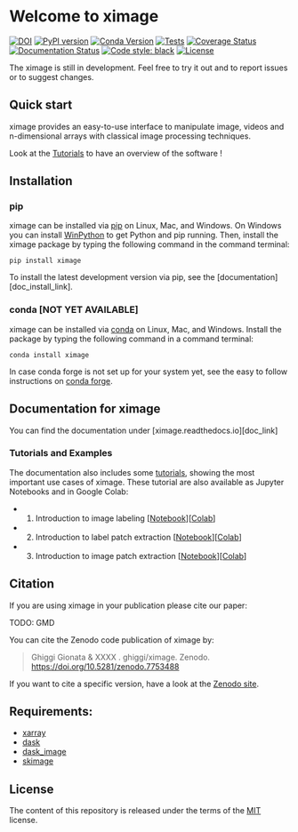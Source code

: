 # Welcome to ximage
[![DOI](https://zenodo.org/badge/286664485.svg)](https://zenodo.org/badge/latestdoi/286664485)
[![PyPI version](https://badge.fury.io/py/ximage.svg)](https://badge.fury.io/py/ximage)
[![Conda Version](https://img.shields.io/conda/vn/conda-forge/ximage.svg)](https://anaconda.org/conda-forge/ximage)
[![Tests](https://github.com/ghiggi/ximage/actions/workflows/tests.yml/badge.svg)](https://github.com/ghiggi/ximage/actions/workflows/tests.yml)
[![Coverage Status](https://coveralls.io/repos/github/ghiggi/ximage/badge.svg?branch=main)](https://coveralls.io/github/ghiggi/ximage?branch=main)
[![Documentation Status](https://readthedocs.org/projects/ximage/badge/?version=latest)](https://ximage.readthedocs.io/projects/ximage/en/stable/?badge=stable)
[![Code style: black](https://img.shields.io/badge/code%20style-black-000000.svg)](https://github.com/ambv/black)
[![License](https://img.shields.io/github/license/ghiggi/ximage)](https://github.com/ghiggi/ximage/blob/master/LICENSE)

The ximage is still in development. Feel free to try it out and to report issues or to suggest changes.

## Quick start

ximage provides an easy-to-use interface to manipulate image, videos and n-dimensional arrays
with classical image processing techniques. 
 
Look at the [Tutorials][tutorial_link] to have an overview of the software !

## Installation

### pip

ximage can be installed via [pip][pip_link] on Linux, Mac, and Windows.
On Windows you can install [WinPython][winpy_link] to get Python and pip
running.
Then, install the ximage package by typing the following command in the command terminal:

    pip install ximage

To install the latest development version via pip, see the
[documentation][doc_install_link].

### conda [NOT YET AVAILABLE]

ximage can be installed via [conda][conda_link] on Linux, Mac, and Windows.
Install the package by typing the following command in a command terminal:

    conda install ximage

In case conda forge is not set up for your system yet, see the easy to follow
instructions on [conda forge][conda_forge_link].


## Documentation for ximage

You can find the documentation under [ximage.readthedocs.io][doc_link]

### Tutorials and Examples

The documentation also includes some [tutorials][tutorial_link], showing the most important use cases of ximage.
These tutorial are also available as Jupyter Notebooks and in Google Colab:

- 1. Introduction to image labeling [[Notebook][tut3_label_link]][[Colab][colab3_label_link]]
- 2. Introduction to label patch extraction [[Notebook][tut3_label_link]][[Colab][colab3_label_link]]
- 3. Introduction to image patch extraction [[Notebook][tut3_patch_link]][[Colab][colab3_patch_link]]


## Citation

If you are using ximage in your publication please cite our paper:

TODO: GMD

You can cite the Zenodo code publication of ximage by:

> Ghiggi Gionata & XXXX . ghiggi/ximage. Zenodo. https://doi.org/10.5281/zenodo.7753488

If you want to cite a specific version, have a look at the [Zenodo site](https://doi.org/10.5281/zenodo.7753488).

## Requirements:

- [xarray](https://docs.xarray.dev/en/stable/)
- [dask](https://www.dask.org/)
- [dask_image](https://image.dask.org/en/latest/)
- [skimage](https://scikit-image.org/)

 
## License

The content of this repository is released under the terms of the [MIT](LICENSE) license.


[pip_link]: https://pypi.org/project/gstools
[conda_link]: https://docs.conda.io/en/latest/miniconda.html
[conda_forge_link]: https://github.com/conda-forge/ximage-feedstock#installing-ximage
[conda_pip]: https://docs.conda.io/projects/conda/en/latest/user-guide/tasks/manage-pkgs.html#installing-non-conda-packages
[pipiflag]: https://pip-python3.readthedocs.io/en/latest/reference/pip_install.html?highlight=i#cmdoption-i
[winpy_link]: https://winpython.github.io/

[tutorial_link]: https://github.com/ghiggi/ximage/tree/master#tutorials-and-examples

[tut3_label_link]: https://github.com/ghiggi/ximage/tree/master/tutorials
[colab3_label_link]: https://github.com/ghiggi/ximage/tree/master/tutorials

[tut3_patch_link]: https://github.com/ghiggi/ximage/tree/master/tutorials
[colab3_patch_link]: https://github.com/ghiggi/ximage/tree/master/tutorials

